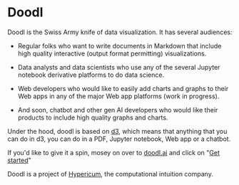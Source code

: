 # Doodl

Doodl is the Swiss Army knife of data visualization. It has several audiences:

- Regular folks who want to write documents in Markdown that include high
  quality interactive (output format permitting) visualizations.

- Data analysts and data scientists who use any of the several Jupyter notebook
  derivative platforms to do data science.

- Web developers who would like to easily add charts and graphs to their Web
  apps in any of the major Web app platforms (work in progress).

- And soon, chatbot and other gen AI developers who would like their products
  to include high quality graphs and charts.

Under the hood, doodl is based on [d3](http://d3js.org), which means that
anything that you can do in d3, you can do in a PDF, Jupyter notebook, Web
app or a chatbot.

If you'd like to give it a spin, mosey on over to [doodl.ai](https://doodl.ai)
and click on "[Get started](https://doodl.ai/get-started.html)"

Doodl is a project of [Hypericum](https://hypericum.ai), the computational
intuition company.
